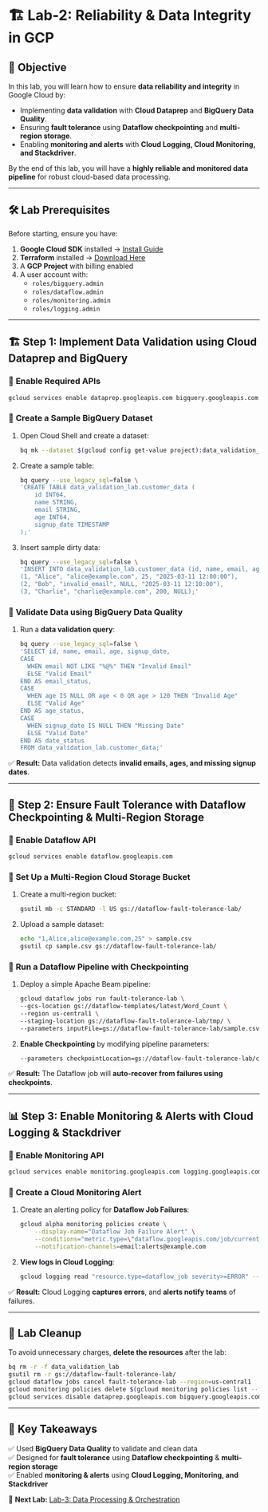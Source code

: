 # 🏗️ **Lab-2: Reliability & Data Integrity in GCP**

## 🎯 **Objective**
In this lab, you will learn how to ensure **data reliability and integrity** in Google Cloud by:
- Implementing **data validation** with **Cloud Dataprep** and **BigQuery Data Quality**.
- Ensuring **fault tolerance** using **Dataflow checkpointing** and **multi-region storage**.
- Enabling **monitoring and alerts** with **Cloud Logging, Cloud Monitoring, and Stackdriver**.

By the end of this lab, you will have a **highly reliable and monitored data pipeline** for robust cloud-based data processing.

---

## 🛠️ **Lab Prerequisites**
Before starting, ensure you have:
1. **Google Cloud SDK** installed → [Install Guide](https://cloud.google.com/sdk/docs/install)
2. **Terraform** installed → [Download Here](https://developer.hashicorp.com/terraform/downloads)
3. A **GCP Project** with billing enabled
4. A user account with:
   - `roles/bigquery.admin`
   - `roles/dataflow.admin`
   - `roles/monitoring.admin`
   - `roles/logging.admin`

---

## 🏗️ **Step 1: Implement Data Validation using Cloud Dataprep and BigQuery**

### 🔹 **Enable Required APIs**
```sh
gcloud services enable dataprep.googleapis.com bigquery.googleapis.com
```

### 🔹 **Create a Sample BigQuery Dataset**
1. Open Cloud Shell and create a dataset:
   ```sh
   bq mk --dataset $(gcloud config get-value project):data_validation_lab
   ```
2. Create a sample table:
   ```sh
   bq query --use_legacy_sql=false \
   'CREATE TABLE data_validation_lab.customer_data (
       id INT64,
       name STRING,
       email STRING,
       age INT64,
       signup_date TIMESTAMP
   );'
   ```
3. Insert sample dirty data:
   ```sh
   bq query --use_legacy_sql=false \
   'INSERT INTO data_validation_lab.customer_data (id, name, email, age, signup_date) VALUES
   (1, "Alice", "alice@example.com", 25, "2025-03-11 12:00:00"),
   (2, "Bob", "invalid_email", NULL, "2025-03-11 12:10:00"),
   (3, "Charlie", "charlie@example.com", 200, NULL);'
   ```

### 🔹 **Validate Data using BigQuery Data Quality**
1. Run a **data validation query**:
   ```sh
   bq query --use_legacy_sql=false \
   'SELECT id, name, email, age, signup_date,
   CASE 
     WHEN email NOT LIKE "%@%" THEN "Invalid Email"
     ELSE "Valid Email"
   END AS email_status,
   CASE 
     WHEN age IS NULL OR age < 0 OR age > 120 THEN "Invalid Age"
     ELSE "Valid Age"
   END AS age_status,
   CASE 
     WHEN signup_date IS NULL THEN "Missing Date"
     ELSE "Valid Date"
   END AS date_status
   FROM data_validation_lab.customer_data;'
   ```
✅ **Result:** Data validation detects **invalid emails, ages, and missing signup dates**.

---

## 🔄 **Step 2: Ensure Fault Tolerance with Dataflow Checkpointing & Multi-Region Storage**

### 🔹 **Enable Dataflow API**
```sh
gcloud services enable dataflow.googleapis.com
```

### 🔹 **Set Up a Multi-Region Cloud Storage Bucket**
1. Create a multi-region bucket:
   ```sh
   gsutil mb -c STANDARD -l US gs://dataflow-fault-tolerance-lab/
   ```
2. Upload a sample dataset:
   ```sh
   echo "1,Alice,alice@example.com,25" > sample.csv
   gsutil cp sample.csv gs://dataflow-fault-tolerance-lab/
   ```

### 🔹 **Run a Dataflow Pipeline with Checkpointing**
1. Deploy a simple Apache Beam pipeline:
   ```sh
   gcloud dataflow jobs run fault-tolerance-lab \
   --gcs-location gs://dataflow-templates/latest/Word_Count \
   --region us-central1 \
   --staging-location gs://dataflow-fault-tolerance-lab/tmp/ \
   --parameters inputFile=gs://dataflow-fault-tolerance-lab/sample.csv
   ```
2. **Enable Checkpointing** by modifying pipeline parameters:
   ```sh
   --parameters checkpointLocation=gs://dataflow-fault-tolerance-lab/checkpoints/
   ```

✅ **Result:** The Dataflow job will **auto-recover from failures using checkpoints**.

---

## 📊 **Step 3: Enable Monitoring & Alerts with Cloud Logging & Stackdriver**

### 🔹 **Enable Monitoring API**
```sh
gcloud services enable monitoring.googleapis.com logging.googleapis.com
```

### 🔹 **Create a Cloud Monitoring Alert**
1. Create an alerting policy for **Dataflow Job Failures**:
   ```sh
   gcloud alpha monitoring policies create \
       --display-name="Dataflow Job Failure Alert" \
       --conditions="metric.type=\"dataflow.googleapis.com/job/current_status\" AND resource.type=\"dataflow_job\"" \
       --notification-channels=email:alerts@example.com
   ```
2. **View logs in Cloud Logging**:
   ```sh
   gcloud logging read "resource.type=dataflow_job severity>=ERROR" --limit 5
   ```

✅ **Result:** Cloud Logging **captures errors**, and **alerts notify teams** of failures.

---

## 📌 **Lab Cleanup**
To avoid unnecessary charges, **delete the resources** after the lab:

```sh
bq rm -r -f data_validation_lab
gsutil rm -r gs://dataflow-fault-tolerance-lab/
gcloud dataflow jobs cancel fault-tolerance-lab --region=us-central1
gcloud monitoring policies delete $(gcloud monitoring policies list --filter="displayName=Dataflow Job Failure Alert" --format="value(name)")
gcloud services disable dataprep.googleapis.com bigquery.googleapis.com dataflow.googleapis.com monitoring.googleapis.com logging.googleapis.com
```

---

## 🎯 **Key Takeaways**
✅ Used **BigQuery Data Quality** to validate and clean data  
✅ Designed for **fault tolerance** using **Dataflow checkpointing** & **multi-region storage**  
✅ Enabled **monitoring & alerts** using **Cloud Logging, Monitoring, and Stackdriver**  

🚀 **Next Lab:** [Lab-3: Data Processing & Orchestration](#)  

